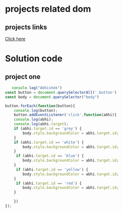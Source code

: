 # projects related dom

## projects links
[Click here](https://stackblitz.com/edit/dom-project-chaiaurcode?file=index.html)

# Solution code

## project one
```JavaScript
   console.log("Abhishek")
const button = document.querySelectorAll('.button')
const body = document.querySelector("body")

button.forEach(function(button){
    console.log(button);
    button.addEventListener('click',function(abhi){
    console.log(abhi);
    console.log(abhi.target);
    if (abhi.target.id == 'grey') {
        body.style.backgroundColor = abhi.target.id;
    }
    if (abhi.target.id == 'white') {
        body.style.backgroundColor = abhi.target.id;
    }
     if (abhi.target.id == 'blue') {
        body.style.backgroundColor = abhi.target.id;
    }
     if (abhi.target.id == 'yellow') {
        body.style.backgroundColor = abhi.target.id;
    }
     if (abhi.target.id == 'red') {
        body.style.backgroundColor = abhi.target.id;
    }
    
    })  
});
```